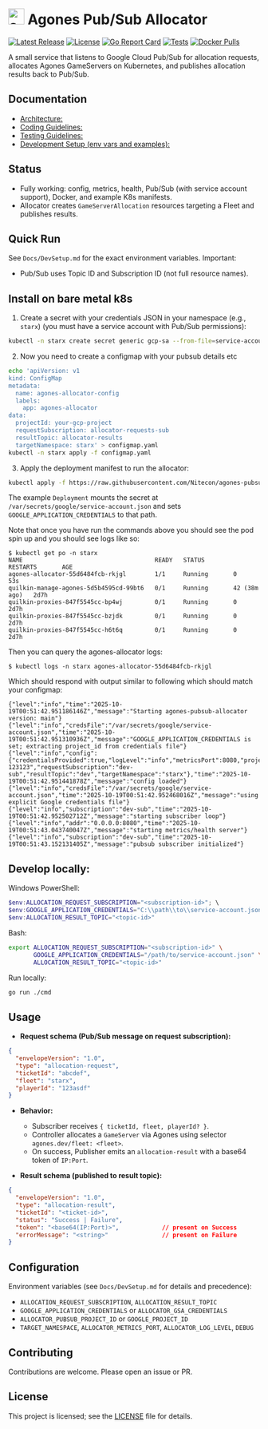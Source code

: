 # <img src="https://agones.dev/site/images/logo.svg" alt="agones logo" width="32"/> Agones Pub/Sub Allocator

[![Latest Release](https://img.shields.io/github/release/Nitecon/agones-pubsub-allocator.svg)](https://github.com/Nitecon/agones-pubsub-allocator/releases/latest)
[![License](https://img.shields.io/github/license/Nitecon/agones-pubsub-allocator.svg)](LICENSE)
[![Go Report Card](https://goreportcard.com/badge/github.com/Nitecon/agones-pubsub-allocator)](https://goreportcard.com/report/github.com/Nitecon/agones-pubsub-allocator)
[![Tests](https://github.com/Nitecon/agones-pubsub-allocator/actions/workflows/ci.yml/badge.svg)](https://github.com/Nitecon/agones-pubsub-allocator/actions/workflows/ci.yml)
[![Docker Pulls](https://img.shields.io/docker/pulls/nitecon/agones-pubsub-allocator)](https://hub.docker.com/r/nitecon/agones-pubsub-allocator)

A small service that listens to Google Cloud Pub/Sub for allocation requests, allocates Agones GameServers on Kubernetes, and publishes allocation results back to Pub/Sub.

## Documentation
- [Architecture:](Docs/Architecture.md)
- [Coding Guidelines:](Docs/CodingGuidelines.md)
- [Testing Guidelines:](Docs/TestingGuidelines.md)
- [Development Setup (env vars and examples):](Docs/DevSetup.md)

## Status
- Fully working: config, metrics, health, Pub/Sub (with service account support), Docker, and example K8s manifests.
- Allocator creates `GameServerAllocation` resources targeting a Fleet and publishes results.

## Quick Run
See `Docs/DevSetup.md` for the exact environment variables. Important:
- Pub/Sub uses Topic ID and Subscription ID (not full resource names).

## Install on bare metal k8s
1) Create a secret with your credentials JSON in your namespace (e.g., `starx`) (you must have a service account with Pub/Sub permissions):
```bash
kubectl -n starx create secret generic gcp-sa --from-file=service-account.json=/path/to/service-account.json
```
2) Now you need to create a configmap with your pubsub details etc
```bash
echo 'apiVersion: v1
kind: ConfigMap
metadata:
  name: agones-allocator-config
  labels:
    app: agones-allocator
data:
  projectId: your-gcp-project
  requestSubscription: allocator-requests-sub
  resultTopic: allocator-results
  targetNamespace: starx' > configmap.yaml
kubectl -n starx apply -f configmap.yaml
```
3) Apply the deployment manifest to run the allocator:
```bash
kubectl apply -f https://raw.githubusercontent.com/Nitecon/agones-pubsub-allocator/refs/heads/main/deployments/deployment-metal.yaml
```
The example `Deployment` mounts the secret at `/var/secrets/google/service-account.json` and sets `GOOGLE_APPLICATION_CREDENTIALS` to that path.

Note that once you have run the commands above you should see the pod spin up and you should see logs like so:
```
$ kubectl get po -n starx
NAME                                     READY   STATUS        RESTARTS       AGE
agones-allocator-55d6484fcb-rkjgl        1/1     Running       0              53s
quilkin-manage-agones-5d5b4595cd-99bt6   0/1     Running       42 (38m ago)   2d7h
quilkin-proxies-847f5545cc-bp4wj         0/1     Running       0              2d7h
quilkin-proxies-847f5545cc-bzjdk         0/1     Running       0              2d7h
quilkin-proxies-847f5545cc-h6t6q         0/1     Running       0              2d7h
```
Then you can query the agones-allocator logs:
```
$ kubectl logs -n starx agones-allocator-55d6484fcb-rkjgl
```
Which should respond with output similar to following which should match your configmap:
```
{"level":"info","time":"2025-10-19T00:51:42.951186146Z","message":"Starting agones-pubsub-allocator version: main"}
{"level":"info","credsFile":"/var/secrets/google/service-account.json","time":"2025-10-19T00:51:42.951310936Z","message":"GOOGLE_APPLICATION_CREDENTIALS is set; extracting project_id from credentials file"}
{"level":"info","config":{"credentialsProvided":true,"logLevel":"info","metricsPort":8080,"projectID":"starx-123123","requestSubscription":"dev-sub","resultTopic":"dev","targetNamespace":"starx"},"time":"2025-10-19T00:51:42.951441878Z","message":"config loaded"}
{"level":"info","credsFile":"/var/secrets/google/service-account.json","time":"2025-10-19T00:51:42.952468016Z","message":"using explicit Google credentials file"}
{"level":"info","subscription":"dev-sub","time":"2025-10-19T00:51:42.952502712Z","message":"starting subscriber loop"}
{"level":"info","addr":"0.0.0.0:8080","time":"2025-10-19T00:51:43.043740047Z","message":"starting metrics/health server"}
{"level":"info","subscription":"dev-sub","time":"2025-10-19T00:51:43.152131405Z","message":"pubsub subscriber initialized"}
```

## Develop locally:

Windows PowerShell:
```powershell
$env:ALLOCATION_REQUEST_SUBSCRIPTION="<subscription-id>"; \
$env:GOOGLE_APPLICATION_CREDENTIALS="C:\\path\\to\\service-account.json"; \
$env:ALLOCATION_RESULT_TOPIC="<topic-id>"
```

Bash:
```bash
export ALLOCATION_REQUEST_SUBSCRIPTION="<subscription-id>" \
       GOOGLE_APPLICATION_CREDENTIALS="/path/to/service-account.json" \
       ALLOCATION_RESULT_TOPIC="<topic-id>"
```

Run locally:
```bash
go run ./cmd
```

## Usage
- **Request schema (Pub/Sub message on request subscription):**

```json
{
  "envelopeVersion": "1.0",
  "type": "allocation-request",
  "ticketId": "abcdef",
  "fleet": "starx",
  "playerId": "123asdf"
}
```

- **Behavior:**
  - Subscriber receives `{ ticketId, fleet, playerId? }`.
  - Controller allocates a `GameServer` via Agones using selector `agones.dev/fleet: <fleet>`.
  - On success, Publisher emits an `allocation-result` with a base64 token of `IP:Port`.

- **Result schema (published to result topic):**

```json
{
  "envelopeVersion": "1.0",
  "type": "allocation-result",
  "ticketId": "<ticket-id>",
  "status": "Success | Failure",
  "token": "<base64(IP:Port)>",            // present on Success
  "errorMessage": "<string>"               // present on Failure
}
```

## Configuration
Environment variables (see `Docs/DevSetup.md` for details and precedence):
- `ALLOCATION_REQUEST_SUBSCRIPTION`, `ALLOCATION_RESULT_TOPIC`
- `GOOGLE_APPLICATION_CREDENTIALS` or `ALLOCATOR_GSA_CREDENTIALS`
- `ALLOCATOR_PUBSUB_PROJECT_ID` or `GOOGLE_PROJECT_ID`
- `TARGET_NAMESPACE`, `ALLOCATOR_METRICS_PORT`, `ALLOCATOR_LOG_LEVEL`, `DEBUG`

## Contributing
Contributions are welcome. Please open an issue or PR.

## License
This project is licensed; see the [LICENSE](LICENSE) file for details.
